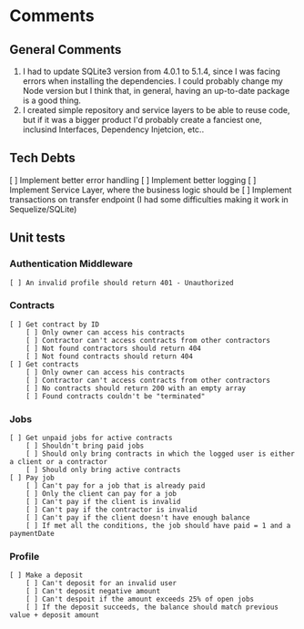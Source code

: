 # Comments

## General Comments

1. I had to update SQLite3 version from 4.0.1 to 5.1.4, since I was facing errors when installing the dependencies. I could probably
   change my Node version but I think that, in general, having an up-to-date package is a good thing.
2. I created simple repository and service layers to be able to reuse code, but if it was a bigger product I'd probably create a fanciest one, inclusind Interfaces, Dependency Injetcion, etc..

## Tech Debts

[ ] Implement better error handling
[ ] Implement better logging
[ ] Implement Service Layer, where the business logic should be
[ ] Implement transactions on transfer endpoint (I had some difficulties making it work in Sequelize/SQLite)

## Unit tests

### Authentication Middleware

    [ ] An invalid profile should return 401 - Unauthorized

### Contracts

    [ ] Get contract by ID
        [ ] Only owner can access his contracts
        [ ] Contractor can't access contracts from other contractors
        [ ] Not found contractors should return 404
        [ ] Not found contracts should return 404
    [ ] Get contracts
        [ ] Only owner can access his contracts
        [ ] Contractor can't access contracts from other contractors
        [ ] No contracts should return 200 with an empty array
        [ ] Found contracts couldn't be "terminated"

### Jobs

    [ ] Get unpaid jobs for active contracts
        [ ] Shouldn't bring paid jobs
        [ ] Should only bring contracts in which the logged user is either a client or a contractor
        [ ] Should only bring active contracts
    [ ] Pay job
        [ ] Can't pay for a job that is already paid
        [ ] Only the client can pay for a job
        [ ] Can't pay if the client is invalid
        [ ] Can't pay if the contractor is invalid
        [ ] Can't pay if the client doesn't have enough balance
        [ ] If met all the conditions, the job should have paid = 1 and a paymentDate

### Profile

    [ ] Make a deposit
        [ ] Can't deposit for an invalid user
        [ ] Can't deposit negative amount
        [ ] Can't despoit if the amount exceeds 25% of open jobs
        [ ] If the deposit succeeds, the balance should match previous value + deposit amount
